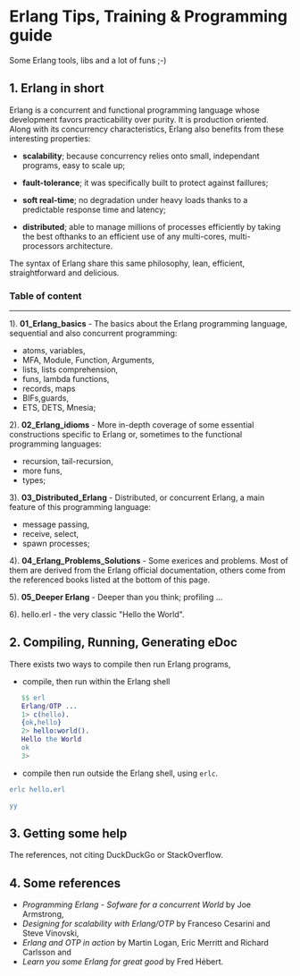 # Erlang Tips, Training & Programming guide


Some Erlang tools, libs and a lot of funs ;-)


## 1. Erlang in short

Erlang is a  concurrent and functional programming language whose development favors practicability over purity. It is production oriented. Along with its concurrency characteristics, Erlang also benefits from these interesting properties:

  - **scalability**; because concurrency relies onto small, independant programs, easy to scale up;

  - **fault-tolerance**; it was specifically built to protect against faillures;

  - **soft real-time**; no degradation under heavy loads thanks to a predictable response time and latency;

  - **distributed**; able to manage millions of processes efficiently by taking the best ofthanks to an efficient use of any multi-cores, multi-processors architecture.
  
The syntax of Erlang share this same philosophy, lean, efficient, straightforward and delicious.



### Table of content
---

1). **01_Erlang_basics** - The basics about the Erlang programming language, sequential and also concurrent programming:
- atoms, variables,
- MFA, Module, Function, Arguments,
- lists, lists comprehension,
- funs, lambda functions,
- records, maps
- BIFs,guards,
- ETS, DETS, Mnesia;

2). **02_Erlang_idioms** - More in-depth coverage of some essential constructions specific to Erlang or, sometimes to the functional programming languages:
- recursion, tail-recursion,
- more funs,
- types;
   
3). **03_Distributed_Erlang** - Distributed, or concurrent Erlang, a main feature of this programming language:
- message passing,
- receive, select,
- spawn processes;

4). **04_Erlang_Problems_Solutions** - Some exerices and problems. Most of them are derived from the Erlang official documentation, others come from the referenced books listed at the bottom of this page.

5). **05_Deeper Erlang** - Deeper than you think; profiling ...

6). hello.erl - the very classic "Hello the World".




## 2. Compiling, Running, Generating eDoc

There exists two ways to compile then run Erlang programs,

- compile, then run within the Erlang shell

``` erlang
   $$ erl
   Erlang/OTP ...
   1> c(hello).
   {ok,hello}
   2> hello:world().
   Hello the World
   ok
   3>
```

- compile then run outside the Erlang shell, using ```erlc```.

```Erlang
erlc hello.erl
```

```Erlang
yy
```


## 3. Getting some help

The references, not citing DuckDuckGo or StackOverflow.




## 4. Some references
- *Programming Erlang - Sofware for a concurrent World* by Joe Armstrong,
- *Designing for scalability with Erlang/OTP* by Franceso Cesarini and Steve Vinovski,
- *Erlang and OTP in action* by Martin Logan, Eric Merritt and Richard Carlsson and
- *Learn you some Erlang for great good* by Fred Hébert.

